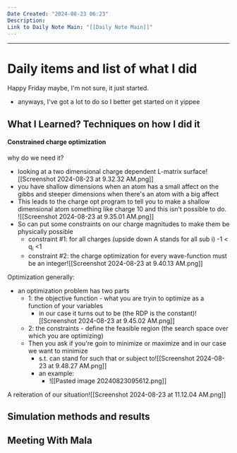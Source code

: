 ```yaml
---
Date Created: "2024-08-23 06:23"
Description: 
Link to Daily Note Main: "[[Daily Note Main]]"
---
```

---
# Daily items and list of what I did

Happy Friday maybe, I'm not sure, it just started.
- anyways, I've got a lot to do so I better get started on it yippee


## What I Learned? Techniques on how I did it

#### Constrained charge optimization

why do we need it?
- looking at a two dimensional charge dependent L-matrix surface![[Screenshot 2024-08-23 at 9.32.32 AM.png]]
- you have shallow dimensions when an atom has a small affect on the gibbs and steeper dimensions when there's an atom with a big affect
- This leads to the charge opt program to tell you to make a shallow dimensional atom something like charge 10 and this isn't possible to do.                         ![[Screenshot 2024-08-23 at 9.35.01 AM.png]]
- So can put some constraints on our charge magnitudes to make them be physically possible
	- constraint #1: for all charges (upside down A stands for all sub i) -1 < q<sub>i</sub> <1
	- constraint #2: the charge optimization for every wave-function must be an integer![[Screenshot 2024-08-23 at 9.40.13 AM.png]]

Optimization generally:
- an optimization problem has two parts
	- 1: the objective function - what you are tryin to optimize as a function of your variables
		- in our case it turns out to be (the RDP is the constant)![[Screenshot 2024-08-23 at 9.45.02 AM.png]]
	- 2: the constraints - define the feasible region (the search space over which you are optimizing)
	- Then you ask if you're goin to minimize or maximize and in our case we want to minimize
		- s.t. can stand for such that or subject to![[Screenshot 2024-08-23 at 9.48.27 AM.png]]
		- an example:
			- ![[Pasted image 20240823095612.png]]


A reiteration of our situation![[Screenshot 2024-08-23 at 11.12.04 AM.png]]




## Simulation methods and results



## Meeting With Mala
